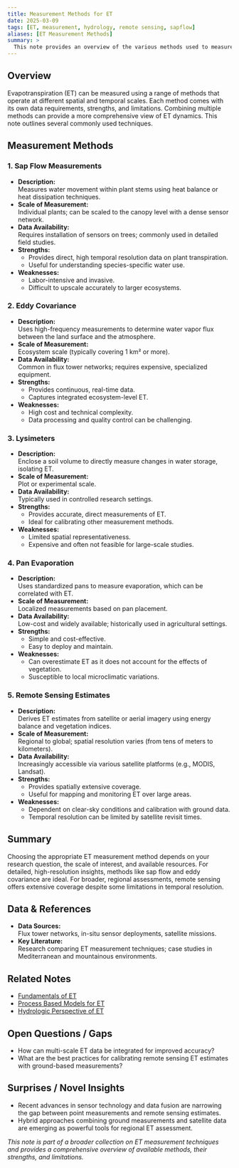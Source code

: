 ```yaml
---
title: Measurement Methods for ET
date: 2025-03-09
tags: [ET, measurement, hydrology, remote sensing, sapflow]
aliases: [ET Measurement Methods]
summary: >
  This note provides an overview of the various methods used to measure evapotranspiration (ET), from sap flow measurements to remote sensing estimates. It describes each method's scale, data availability, strengths, and weaknesses to guide users in selecting a suitable approach.
---
```


## Overview
Evapotranspiration (ET) can be measured using a range of methods that operate at different spatial and temporal scales. Each method comes with its own data requirements, strengths, and limitations. Combining multiple methods can provide a more comprehensive view of ET dynamics. This note outlines several commonly used techniques.

## Measurement Methods

### 1. Sap Flow Measurements
- **Description:**  
  Measures water movement within plant stems using heat balance or heat dissipation techniques.
- **Scale of Measurement:**  
  Individual plants; can be scaled to the canopy level with a dense sensor network.
- **Data Availability:**  
  Requires installation of sensors on trees; commonly used in detailed field studies.
- **Strengths:**  
  - Provides direct, high temporal resolution data on plant transpiration.
  - Useful for understanding species-specific water use.
- **Weaknesses:**  
  - Labor-intensive and invasive.
  - Difficult to upscale accurately to larger ecosystems.

### 2. Eddy Covariance
- **Description:**  
  Uses high-frequency measurements to determine water vapor flux between the land surface and the atmosphere.
- **Scale of Measurement:**  
  Ecosystem scale (typically covering 1 km² or more).
- **Data Availability:**  
  Common in flux tower networks; requires expensive, specialized equipment.
- **Strengths:**  
  - Provides continuous, real-time data.
  - Captures integrated ecosystem-level ET.
- **Weaknesses:**  
  - High cost and technical complexity.
  - Data processing and quality control can be challenging.

### 3. Lysimeters
- **Description:**  
  Enclose a soil volume to directly measure changes in water storage, isolating ET.
- **Scale of Measurement:**  
  Plot or experimental scale.
- **Data Availability:**  
  Typically used in controlled research settings.
- **Strengths:**  
  - Provides accurate, direct measurements of ET.
  - Ideal for calibrating other measurement methods.
- **Weaknesses:**  
  - Limited spatial representativeness.
  - Expensive and often not feasible for large-scale studies.

### 4. Pan Evaporation
- **Description:**  
  Uses standardized pans to measure evaporation, which can be correlated with ET.
- **Scale of Measurement:**  
  Localized measurements based on pan placement.
- **Data Availability:**  
  Low-cost and widely available; historically used in agricultural settings.
- **Strengths:**  
  - Simple and cost-effective.
  - Easy to deploy and maintain.
- **Weaknesses:**  
  - Can overestimate ET as it does not account for the effects of vegetation.
  - Susceptible to local microclimatic variations.

### 5. Remote Sensing Estimates
- **Description:**  
  Derives ET estimates from satellite or aerial imagery using energy balance and vegetation indices.
- **Scale of Measurement:**  
  Regional to global; spatial resolution varies (from tens of meters to kilometers).
- **Data Availability:**  
  Increasingly accessible via various satellite platforms (e.g., MODIS, Landsat).
- **Strengths:**  
  - Provides spatially extensive coverage.
  - Useful for mapping and monitoring ET over large areas.
- **Weaknesses:**  
  - Dependent on clear-sky conditions and calibration with ground data.
  - Temporal resolution can be limited by satellite revisit times.

## Summary
Choosing the appropriate ET measurement method depends on your research question, the scale of interest, and available resources. For detailed, high-resolution insights, methods like sap flow and eddy covariance are ideal. For broader, regional assessments, remote sensing offers extensive coverage despite some limitations in temporal resolution.

## Data & References
- **Data Sources:**  
  Flux tower networks, in-situ sensor deployments, satellite missions.
- **Key Literature:**  
  Research comparing ET measurement techniques; case studies in Mediterranean and mountainous environments.

## Related Notes
- [Fundamentals of ET](../01_Conceptual_Understanding/Fundamentals_of_ET.md)
- [Process Based Models for ET](../03_Methodologies/Modeling/Models.md)
- [Hydrologic Perspective of ET](Hydrologic_Perspective_of_ET.md)

## Open Questions / Gaps
- How can multi-scale ET data be integrated for improved accuracy?
- What are the best practices for calibrating remote sensing ET estimates with ground-based measurements?

## Surprises / Novel Insights
- Recent advances in sensor technology and data fusion are narrowing the gap between point measurements and remote sensing estimates.
- Hybrid approaches combining ground measurements and satellite data are emerging as powerful tools for regional ET assessment.

*This note is part of a broader collection on ET measurement techniques and provides a comprehensive overview of available methods, their strengths, and limitations.*
